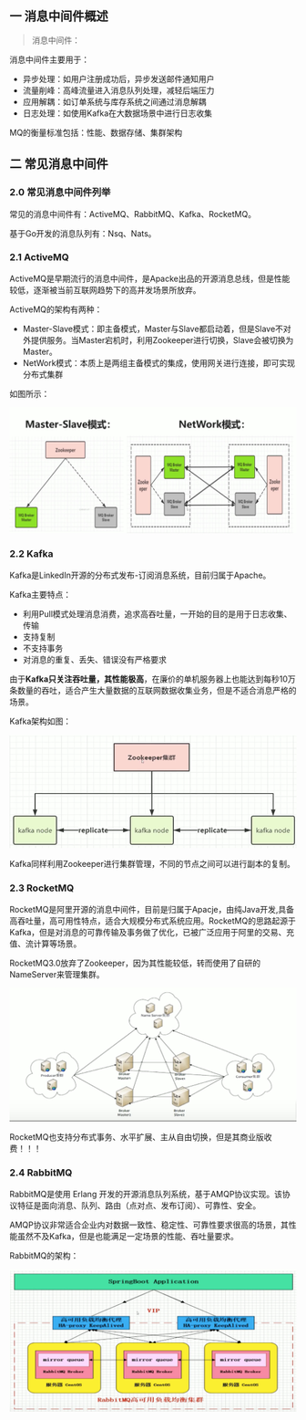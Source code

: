 ## 一 消息中间件概述

> 消息中间件：

消息中间件主要用于：
- 异步处理：如用户注册成功后，异步发送邮件通知用户
- 流量削峰：高峰流量进入消息队列处理，减轻后端压力
- 应用解耦：如订单系统与库存系统之间通过消息解耦
- 日志处理：如使用Kafka在大数据场景中进行日志收集

MQ的衡量标准包括：性能、数据存储、集群架构  


## 二 常见消息中间件

### 2.0 常见消息中间件列举

常见的消息中间件有：ActiveMQ、RabbitMQ、Kafka、RocketMQ。   

基于Go开发的消息队列有：Nsq、Nats。  

### 2.1 ActiveMQ

ActiveMQ是早期流行的消息中间件，是Apacke出品的开源消息总线，但是性能较低，逐渐被当前互联网趋势下的高并发场景所放弃。  

ActiveMQ的架构有两种：
- Master-Slave模式：即主备模式，Master与Slave都启动着，但是Slave不对外提供服务。当Master宕机时，利用Zookeeper进行切换，Slave会被切换为Master。
- NetWork模式：本质上是两组主备模式的集成，使用网关进行连接，即可实现分布式集群

如图所示：  

![](../images/mq/mq-01.png)

### 2.2 Kafka

Kafka是LinkedIn开源的分布式发布-订阅消息系统，目前归属于Apache。  

Kafka主要特点：
- 利用Pull模式处理消息消费，追求高吞吐量，一开始的目的是用于日志收集、传输
- 支持复制
- 不支持事务
- 对消息的重复、丢失、错误没有严格要求

由于**Kafka只关注吞吐量，其性能极高**，在廉价的单机服务器上也能达到每秒10万条数量的吞吐，适合产生大量数据的互联网数据收集业务，但是不适合消息严格的场景。  

Kafka架构如图：  

![](../images/mq/mq-02.png)  

Kafka同样利用Zookeeper进行集群管理，不同的节点之间可以进行副本的复制。

### 2.3 RocketMQ

RocketMQ是阿里开源的消息中间件，目前是归属于Apacje，由纯Java开发,具备高吞吐量，高可用性特点，适合大规模分布式系统应用。RocketMQ的思路起源于Kafka，但是对消息的可靠传输及事务做了优化，已被广泛应用于阿里的交易、充值、流计算等场景。  

RocketMQ3.0放弃了Zookeeper，因为其性能较低，转而使用了自研的NameServer来管理集群。  

![](../images/mq/mq-03.png)  

RocketMQ也支持分布式事务、水平扩展、主从自由切换，但是其商业版收费！！！

### 2.4 RabbitMQ

RabbitMQ是使用 Erlang 开发的开源消息队列系统，基于AMQP协议实现。该协议特征是面向消息、队列、路由（点对点、发布订阅）、可靠性、安全。  

AMQP协议非常适合企业内对数据一致性、稳定性、可靠性要求很高的场景，其性能虽然不及Kafka，但是也能满足一定场景的性能、吞吐量要求。  

RabbitMQ的架构：  

![](../images/mq/mq-04.png)  